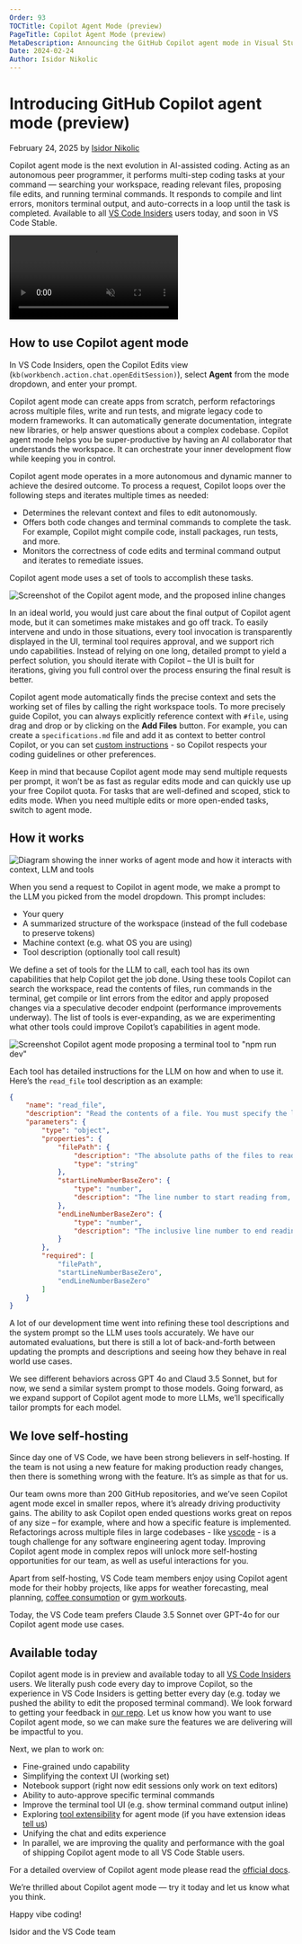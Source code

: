 ```yaml
---
Order: 93
TOCTitle: Copilot Agent Mode (preview)
PageTitle: Copilot Agent Mode (preview)
MetaDescription: Announcing the GitHub Copilot agent mode in Visual Studio Code.
Date: 2024-02-24
Author: Isidor Nikolic
---
```


# Introducing GitHub Copilot agent mode (preview)

February 24, 2025 by [Isidor Nikolic](https://github.com/isidorn)

Copilot agent mode is the next evolution in AI-assisted coding. Acting as an autonomous peer programmer, it performs multi-step coding tasks at your command — searching your workspace, reading relevant files, proposing file edits, and running terminal commands. It responds to compile and lint errors, monitors terminal output, and auto-corrects in a loop until the task is completed. Available to all [VS Code Insiders](https://code.visualstudio.com/insiders/) users today, and soon in VS Code Stable.

<video src="agent-mode.mp4" title="Copilot Edits video" autoplay muted controls></video>

## How to use Copilot agent mode

In VS Code Insiders, open the Copilot Edits view (`kb(workbench.action.chat.openEditSession)`), select **Agent** from the mode dropdown, and enter your prompt.

Copilot agent mode can create apps from scratch, perform refactorings across multiple files, write and run tests, and migrate legacy code to modern frameworks. It can automatically generate documentation, integrate new libraries, or help answer questions about a complex codebase. Copilot agent mode helps you be super-productive by having an AI collaborator that understands the workspace. It can orchestrate your inner development flow while keeping you in control.

Copilot agent mode operates in a more autonomous and dynamic manner to achieve the desired outcome. To process a request, Copilot loops over the following steps and iterates multiple times as needed:
* Determines the relevant context and files to edit autonomously.
* Offers both code changes and terminal commands to complete the task. For example, Copilot might compile code, install packages, run tests, and more.
* Monitors the correctness of code edits and terminal command output and iterates to remediate issues.

Copilot agent mode uses a set of tools to accomplish these tasks.

![Screenshot of the Copilot agent mode, and the proposed inline changes](full-agent-mode.png)

In an ideal world, you would just care about the final output of Copilot agent mode, but it can sometimes make mistakes and go off track. To easily intervene and undo in those situations, every tool invocation is transparently displayed in the UI, terminal tool requires approval, and we support rich undo capabilities. Instead of relying on one long, detailed prompt to yield a perfect solution, you should iterate with Copilot – the UI is built for iterations, giving you full control over the process ensuring the final result is better.

Copilot agent mode automatically finds the precise context and sets the working set of files by calling the right workspace tools. To more precisely guide Copilot, you can always explicitly reference context with `#file`, using drag and drop or by clicking on the **Add Files** button. For example, you can create a `specifications.md` file and add it as context to better control Copilot, or you can set [custom instructions](/docs/copilot/copilot-customization.md) - so Copilot respects your coding guidelines or other preferences.

Keep in mind that because Copilot agent mode may send multiple requests per prompt, it won’t be as fast as regular edits mode and can quickly use up your free Copilot quota. For tasks that are well-defined and scoped, stick to edits mode. When you need multiple edits or more open-ended tasks, switch to agent mode.

## How it works

![Diagram showing the inner works of agent mode and how it interacts with context, LLM and tools](diagram.png)

When you send a request to Copilot in agent mode, we make a prompt to the LLM you picked from the model dropdown. This prompt includes:
* Your query
* A summarized structure of the workspace (instead of the full codebase to preserve tokens)
* Machine context (e.g. what OS you are using)
* Tool description (optionally tool call result)

We define a set of tools for the LLM to call, each tool has its own capabilities that help Copilot get the job done. Using these tools Copilot can search the workspace, read the contents of files, run commands in the terminal, get compile or lint errors from the editor and apply proposed changes via a speculative decoder endpoint (performance improvements underway). The list of tools is ever-expanding, as we are experimenting what other tools could improve Copilot’s capabilities in agent mode.

![Screenshot Copilot agent mode proposing a terminal tool to "npm run dev"](terminal-tool.png)

Each tool has detailed instructions for the LLM on how and when to use it. Here’s the `read_file` tool description as an example:

```json
{
    "name": "read_file",
    "description": "Read the contents of a file. You must specify the line range you're interested in, and if the file is larger, you will be given an outline of the rest of the file. If the file contents returned are insufficient for your task, you may call this tool again to retrieve more content.",
    "parameters": {
        "type": "object",
        "properties": {
            "filePath": {
                "description": "The absolute paths of the files to read.",
                "type": "string"
            },
            "startLineNumberBaseZero": {
                "type": "number",
                "description": "The line number to start reading from, 0-based."
            },
            "endLineNumberBaseZero": {
                "type": "number",
                "description": "The inclusive line number to end reading at, 0-based."
            }
        },
        "required": [
            "filePath",
            "startLineNumberBaseZero",
            "endLineNumberBaseZero"
        ]
    }
}
```

A lot of our development time went into refining these tool descriptions and the system prompt so the LLM uses tools accurately. We have our automated evaluations, but there is still a lot of back-and-forth between updating the prompts and descriptions and seeing how they behave in real world use cases.

We see different behaviors across GPT 4o and Claud 3.5 Sonnet, but for now, we send a similar system prompt to those models. Going forward, as we expand support of Copilot agent mode to more LLMs, we’ll specifically tailor prompts for each model.

## We love self-hosting

Since day one of VS Code, we have been strong believers in self-hosting. If the team is not using a new feature for making production ready changes, then there is something wrong with the feature. It’s as simple as that for us.

Our team owns more than 200 GitHub repositories, and we’ve seen Copilot agent mode excel in smaller repos, where it’s already driving productivity gains. The ability to ask Copilot open ended questions works great on repos of any size – for example, where and how a specific feature is implemented. Refactorings across multiple files in large codebases - like [vscode](https://github.com/microsoft/vscode) - is a tough challenge for any software engineering agent today. Improving Copilot agent mode in complex repos will unlock more self-hosting opportunities for our team, as well as useful interactions for you.

Apart from self-hosting, VS Code team members enjoy using Copilot agent mode for their hobby projects, like apps for weather forecasting, meal planning, [coffee consumption](https://www.youtube.com/watch?v=pUK7MRzoTDc) or [gym workouts](https://www.youtube.com/watch?v=gKEWB0vg_Cs).

Today, the VS Code team prefers Claude 3.5 Sonnet over GPT-4o for our Copilot agent mode use cases.

## Available today

Copilot agent mode is in preview and available today to all [VS Code Insiders](https://code.visualstudio.com/insiders/) users. We literally push code every day to improve Copilot, so the experience in VS Code Insiders is getting better every day (e.g. today we pushed the ability to edit the proposed terminal command). We look forward to getting your feedback in [our repo](http://github.com/microsoft/vscode-copilot-release/issues/). Let us know how you want to use Copilot agent mode, so we can make sure the features we are delivering will be impactful to you.

Next, we plan to work on:
* Fine-grained undo capability
* Simplifying the context UI (working set)
* Notebook support (right now edit sessions only work on text editors)
* Ability to auto-approve specific terminal commands
* Improve the terminal tool UI (e.g. show terminal command output inline)
* Exploring [tool extensibility](/api/extension-guides/tools.md) for agent mode (if you have extension ideas [tell us](https://github.com/microsoft/vscode-discussions/discussions/2411))
* Unifying the chat and edits experience
* In parallel, we are improving the quality and performance with the goal of shipping Copilot agent mode to all VS Code Stable users.

For a detailed overview of Copilot agent mode please read the [official docs](/docs/copilot/copilot-edits.md#use-agent-mode-preview).

We’re thrilled about Copilot agent mode — try it today and let us know what you think.

Happy vibe coding!

Isidor and the VS Code team
